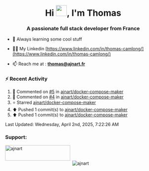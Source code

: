<h1 align="center">Hi <img height="35px" src="https://raw.githubusercontent.com/MartinHeinz/MartinHeinz/master/wave.gif" width="35px"/>, I'm Thomas</h1>
<h3 align="center">A passionate full stack developer from France</h3>

- 🌱 Always learning some cool stuff 

- 👨‍💻 My Linkedin [https://www.linkedin.com/in/thomas-camlong/](https://www.linkedin.com/in/thomas-camlong/)

- 📫 Reach me at : **thomas@ajnart.fr**

### :zap: Recent Activity

<!--RECENT_ACTIVITY:start-->
1. 💬 Commented on [#5](https://github.com/ajnart/docker-compose-maker/issues/5#issuecomment-2770046780) in [ajnart/docker-compose-maker](https://github.com/ajnart/docker-compose-maker)<br>
2. 💬 Commented on [#4](https://github.com/ajnart/docker-compose-maker/issues/4#issuecomment-2770034092) in [ajnart/docker-compose-maker](https://github.com/ajnart/docker-compose-maker)<br>
3. ⭐ Starred [ajnart/docker-compose-maker](https://github.com/ajnart/docker-compose-maker)<br>
4. ⬆️ Pushed 1 commit(s) to [ajnart/docker-compose-maker](https://github.com/ajnart/docker-compose-maker)<br>
5. ⬆️ Pushed 1 commit(s) to [ajnart/docker-compose-maker](https://github.com/ajnart/docker-compose-maker)<br>
<!--RECENT_ACTIVITY:end-->

<!--RECENT_ACTIVITY:last_update-->
Last Updated: Wednesday, April 2nd, 2025, 7:22:26 AM
<!--RECENT_ACTIVITY:last_update_end-->
<h3 align="left">Support:</h3>
<p><a href="https://ko-fi.com/ajnart"> <img align="left" src="https://cdn.ko-fi.com/cdn/kofi3.png?v=3" height="50" width="210" alt="ajnart" /></a></p><br><br>

<p>&nbsp;<img align="center" src="https://github-readme-stats.vercel.app/api?username=ajnart&show_icons=true&theme=tokyonight&locale=en" alt="ajnart" /></p>
